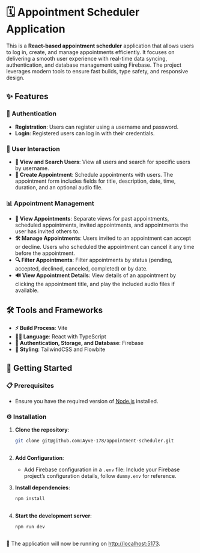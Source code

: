 # 🗓️ Appointment Scheduler Application
 
This is a **React-based appointment scheduler** application that allows users to log in, create, and manage appointments efficiently. It focuses on delivering a smooth user experience with real-time data syncing, authentication, and database management using Firebase. The project leverages modern tools to ensure fast builds, type safety, and responsive design.
 
## ✨ Features
 
### 🔐 Authentication
- **Registration**: Users can register using a username and password.
- **Login**: Registered users can log in with their credentials.
 
### 👤 User Interaction
- **👥 View and Search Users**: View all users and search for specific users by username.
- **📅 Create Appointment**: Schedule appointments with users. The appointment form includes fields for title, description, date, time, duration, and an optional audio file.
 
### 📊 Appointment Management
- **📖 View Appointments**: Separate views for past appointments, scheduled appointments, invited appointments, and appointments the user has invited others to.
- **🛠️ Manage Appointments**: Users invited to an appointment can accept or decline. Users who scheduled the appointment can cancel it any time before the appointment.
- **🔍 Filter Appointments**: Filter appointments by status (pending, accepted, declined, canceled, completed) or by date.
- **🔊 View Appointment Details**: View details of an appointment by clicking the appointment title, and play the included audio files if available.
 
## 🛠️ Tools and Frameworks
 
- **⚡ Build Process**: Vite
- **🧑‍💻 Language**: React with TypeScript
- **🔐 Authentication, Storage, and Database**: Firebase
- **🎨 Styling**: TailwindCSS and Flowbite
 
## 🚀 Getting Started
 
### 📋 Prerequisites
- Ensure you have the required version of [Node.js](https://nodejs.org/) installed.
 
### ⚙️ Installation
 
1. **Clone the repository**:
   ```bash
   git clone git@github.com:Ayve-178/appointment-scheduler.git
 
2. **Add Configuration**:
   - Add Firebase configuration in a `.env` file:
   Include your Firebase project’s configuration details, follow `dummy.env` for reference.
 
3. **Install dependencies**:
   ```bash
   npm install
 
4. **Start the development server**:
   ```bash
   npm run dev
 
🚀  The application will now be running on [http://localhost:5173](http://localhost:5173).